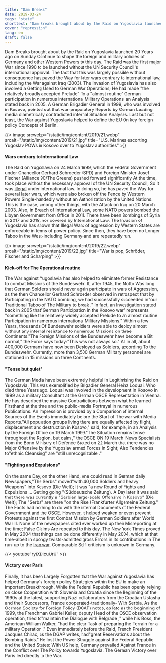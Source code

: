 ```yaml
---
title: "Dam Breaks"
date: 2019-03-24
tags: "state"
shorttext: "Dam Breaks brought about by the Raid on Yugoslavia launched 20 Years ago on Sunday Continue to shape the foreign and military policies of Germany and other Western Powers to this day."
cover: "repression"
lang: en
draft: false
---
```


Dam Breaks brought about by the Raid on Yugoslavia launched 20 Years ago on Sunday Continue to shape the foreign and military policies of Germany and other Western Powers to this day. The Raid was the first major War since 1990 to be launched without the UN Security Council's international approval. The fact that this was largely possible without consequence has paved the Way for later wars contrary to international law, including the War against Iraq (2003). The Invasion of Yugoslavia has also involved a Getting Used to German War Operations; He had made "the relatively broadly accepted Prelude" To a "almost routine" German participation in numerous international Military Operations, an Analysis stated back in 2005. A German Brigadier General in 1999, who was involved in Kosovo, pointed out that war-preparatory Reports by German Leading media diametrically contradicted internal Situation Analyses. Last but not least, the War against Yugoslavia helped to define the EU On key foreign policy Concepts of Berlin.

{{< image srcwebp="/static/img/content/2019/21.webp" srcalt="/static/img/content/2019/21.jpg" title="U.S. Marines escorting Yugoslav POWs in Kosovo over to Yugoslav authorities" >}}

#### Wars contrary to International Law

The Raid on Yugoslavia on 24 March 1999, which the Federal Government under Chancellor Gerhard Schroeder (SPD) and Foreign Minister Josef Fischer (Alliance 90/The Greens) pushed forward significantly At the time, took place without the necessary approval of the UN Security Council, So it was [illegal](https://www.globalresearch.ca/nato-s-illegal-and-criminal-invasion-of-kosovo/459 "NATO’s Illegal and Criminal Invasion of Kosovo")  under international law. In doing so, he has paved the Way for several later wars, which were also broken off the Fence by Western Powers Single-handedly without an Authorization by the United Nations. This is the case, among other things, with the Attack on Iraq on 20 March 2003. Also, in Breach of International Law, some NATO powers bombed the Libyan Government from Office in 2011. There have been Bombings of Syria in 2017 and 2018, nor covered by International Law. The Invasion of Yugoslavia has shown that Illegal Wars of aggression by Western States are enforceable in terms of power policy. Since then, they have been no Longer Taboo in the West-including Germany-and are repeatedly run.

{{< image srcwebp="/static/img/content/2019/22.webp" srcalt="/static/img/content/2019/22.jpg" title="War is pop, Schröder, Fischer and Scharping" >}}

#### Kick-off for The Operational routine

The War against Yugoslavia has also helped to eliminate former Resistance to combat Missions of the Bundeswehr. If, after 1945, the Motto Was long that German Soldiers should never again participate in wars of Aggression, as the then Chancellor Gerhard Schroeder observed in retrospect that by Participating in the NATO bombing, we had successfully succeeded in"our Traditional Taboo of The Military to break ." In fact, an Investigation stated back in 2005 that"German Participation in the Kosovo war" represents "something like the relatively widely accepted Prelude to an almost routine Participation in numerous international Military Missions." Within a few Years, thousands Of Bundeswehr soldiers were able to deploy almost without any internal resistance to numerous Missions on three Continents."The Foreign Missions of the Bundeswehr have become a Bit normal," the Force says today:"This was not always so." All in all, about 400,000 Germans have now been Deployed as Soldiers, according To the Bundeswehr. Currently, more than 3,500 German Military personnel are stationed in 15 missions on three Continents.

#### "Tense but quiet"

The German Media have been extremely helpful in Legitimising the Raid on Yugoslavia. This was exemplified by Brigadier General Heinz Loquai, Who died three Years ago. Loquai was involved in the development in Kosovo in 1999 as a military Consultant at the German OSCE Representation in Vienna. He has described the massive Contradictions between what he learned Firsthand at the time and the public-media Portrayal in numerous Publications. An Impression is provided by a Comparison of internal Sources of the Events immediately before the Start of The war with Media Reports."All population groups living there are equally affected by flight, displacement and destruction in Kosovo," said, for example, in an Analysis by the Foreign Office on 19 March 1999."The Situation remains tense throughout the Region, but calm ," the OSCE ON 19 March. News Specialists from the Bonn Ministry of Defence Stated on 22 March that there was no Major Offensive by the Yugoslav armed Forces in Sight; Also Tendencies to"ethnic Cleansing" are "still unrecognizable ."

#### "Fighting and Expulsions"

On the same Day, on the other Hand, one could read in German daily Newspapers,"The Serbs" moved"with 40,000 Soldiers and heavy Weapons" into Kosovo (Die Welt); It was "a new Round of Fights and Expulsions ... Getting going "(Süddeutsche Zeitung). A Day later it was said that there was currently a "Serbian large-scale Offensive in Kosovo" (Die Welt); The "Serbs" are there "on the Rise (Frankfurter Allgemeine Zeitung." The Facts had nothing to do with the internal Documents of the Federal Government and the OSCE. However, it helped weaken or even prevent Protests against the first Combat Mission by German Soldiers after World War II. None of the newspapers cited ever worked up their Misreporting at the time; False Claims Are repeated to this day. The New York Times proved in May 2004 that things can be done differently in May 2004, which at that time-albeit in spongy twists-admitted gross Errors in its contributions in The run-up to the [Iraq war](https://www.nytimes.com/2004/05/26/world/from-the-editors-the-times-and-iraq.html "FROM THE EDITORS; The Times and Iraq"). Comparable Self-criticism is unknown in Germany.


{{< youtube"rylXDicuUr0" >}}


#### Victory over Paris

Finally, it has been Largely Forgotten that the War against Yugoslavia has helped Germany's foreign policy Strategies within the EU to make an important Breakthrough. While the Federal Republic has been openly relying on close Cooperation with Slovenia and Croatia since the Beginning of the 1990s at the latest, supporting Nazi collaborators from the Croatian Ustasha and their Successors, France cooperated-traditionally- With Serbia. As the German Society for Foreign Policy (DGAP) notes, as late as the beginning of 1999, the Frenchman Gabriel Keller, deputy Head of the OSCE observation operation, tried to"maintain the Dialogue with Belgrade ," while his Boss, the American William Walker, "had the clear Task of preparing the Terrain for a military Operation ." Even immediately before the Raid, French President Jacques Chirac, as the DGAP writes, had"great Reservations about the Bombing Raids."  He lost the Power Struggle against the Federal Republic and the United States: With US help, Germany prevailed Against France in the Conflict over The Policy towards Yugoslavia. The German Victory over Paris led directly to the War.
